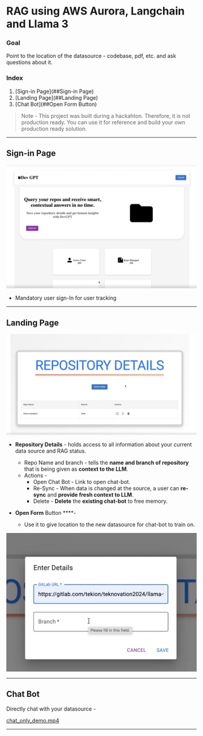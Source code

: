 # RAG using AWS Aurora, Langchain and Llama 3

### Goal

Point to the location of the datasource - codebase, pdf, etc. and ask questions about it.

### Index

1. [Sign-in Page](##Sign-in Page)
2. [Landing Page](##Landing Page)
3. [Chat Bot](##Open Form Button)

> Note - 
This project was built during a hackahton. Therefore, it is not production ready. 
You can use it for reference and build your own production ready solution.
> 

---

## Sign-in Page

![image.png](RAG%20using%20AWS%20Aurora,%20Langchain%20and%20Llama%203%202e96188ec2a84e08b44179aa23f2b843/image.png)

- Mandatory user sign-In for user tracking

---

## Landing Page

![image.png](RAG%20using%20AWS%20Aurora,%20Langchain%20and%20Llama%203%202e96188ec2a84e08b44179aa23f2b843/image%201.png)

- **Repository Details** - holds access to all information about your current data source and RAG status.
    - Repo Name and branch - tells the **name and branch of repository** that is being given as **context to the LLM**.
    - Actions -
        - Open Chat Bot - Link to open chat-bot.
        - Re-Sync - When data is changed at the source, a user can **re-sync** and **provide fresh context to LLM**.
        - Delete - **Delete** the **existing chat-bot** to free memory.

- **Open Form** Button  ****-
    - Use it to give location to the new datasource for chat-bot to train on.
    

![image.png](RAG%20using%20AWS%20Aurora,%20Langchain%20and%20Llama%203%202e96188ec2a84e08b44179aa23f2b843/image%202.png)

---

## Chat Bot

Directly chat with your datasource - 

[chat_only_demo.mp4](RAG%20using%20AWS%20Aurora,%20Langchain%20and%20Llama%203%202e96188ec2a84e08b44179aa23f2b843/chat_only_demo.mp4)

---
